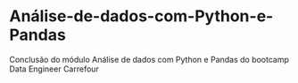 # Análise-de-dados-com-Python-e-Pandas
Conclusão do módulo Análise de dados com Python e Pandas do bootcamp Data Engineer Carrefour
